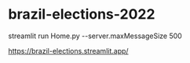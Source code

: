 # brazil-elections-2022

streamlit run Home.py --server.maxMessageSize 500

https://brazil-elections.streamlit.app/